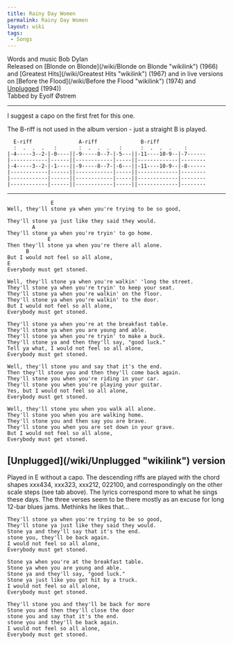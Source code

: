 ```yaml
---
title: Rainy Day Women
permalink: Rainy Day Women
layout: wiki
tags:
 - Songs
---
```


Words and music Bob Dylan  
Released on [Blonde on Blonde](/wiki/Blonde on Blonde "wikilink") (1966) and
[Greatest Hits](/wiki/Greatest Hits "wikilink") (1967) and in live versions on
[Before the Flood](/wiki/Before the Flood "wikilink") (1974) and
[Unplugged](/wiki/Unplugged "wikilink") (1994))  
Tabbed by Eyolf Østrem

* * * * *

I suggest a capo on the first fret for this one.

The B-riff is not used in the album version - just a straight B is
played.

      E-riff               A-riff              B-riff
      :  .  .  .   :       :  .  .  .   :      :  .  .  .    :
    |-4-----3--2-|-0----||-9-----8--7-|-5---||-11----10-9--|-7------
    |------------|------||------------|-----||-------------|--------
    |-4-----3--2-|-1----||-9-----8--7-|-6---||-11----10-9--|-8------
    |------------|------||------------|-----||-------------|--------
    |------------|------||------------|-----||-------------|--------
    |------------|------||------------|-----||-------------|--------

* * * * *

                  E
    Well, they'll stone ya when you're trying to be so good,

    They'll stone ya just like they said they would.
            A
    They'll stone ya when you're tryin' to go home.
                 E
    Then they'll stone ya when you're there all alone.
          B
    But I would not feel so all alone,
    E
    Everybody must get stoned.

    Well, they'll stone ya when you're walkin' 'long the street.
    They'll stone ya when you're tryin' to keep your seat.
    They'll stone ya when you're walkin' on the floor.
    They'll stone ya when you're walkin' to the door.
    But I would not feel so all alone,
    Everybody must get stoned.

    They'll stone ya when you're at the breakfast table.
    They'll stone ya when you are young and able.
    They'll stone ya when you're tryin' to make a buck.
    They'll stone ya and then they'll say, "good luck."
    Tell ya what, I would not feel so all alone,
    Everybody must get stoned.

    Well, they'll stone you and say that it's the end.
    Then they'll stone you and then they'll come back again.
    They'll stone you when you're riding in your car.
    They'll stone you when you're playing your guitar.
    Yes, but I would not feel so all alone,
    Everybody must get stoned.

    Well, they'll stone you when you walk all alone.
    They'll stone you when you are walking home.
    They'll stone you and then say you are brave.
    They'll stone you when you are set down in your grave.
    But I would not feel so all alone,
    Everybody must get stoned.

<h2 class="songversion">
[Unplugged](/wiki/Unplugged "wikilink") version

</h2>
Played in E without a capo. The descending riffs are played with the
chord shapes xxx434, xxx323, xxx212, 022100, and correspondingly on the
other scale steps (see tab above).  
The lyrics correspond more to what he sings these days. The three verses
seem to be there mostly as an excuse for long 12-bar blues jams.
Methinks he likes that...

    They'll stone ya when you're trying to be so good,
    They'll stone ya just like they said they would.
    Stone ya and they'll say that it's the end.
    stone you, they'll be back again.
    I would not feel so all alone,
    Everybody must get stoned.

    Stone ya when you're at the breakfast table.
    Stone ya when you are young and able.
    Stone ya and they'll say, "good luck."
    Stone ya just like you got hit by a truck.
    I would not feel so all alone,
    Everybody must get stoned.

    They'll stone you and they'll be back for more
    Stone you and then they'll close the door
    stone you and say that it's the end.
    stone you and they'll be back again.
    I would not feel so all alone,
    Everybody must get stoned.
